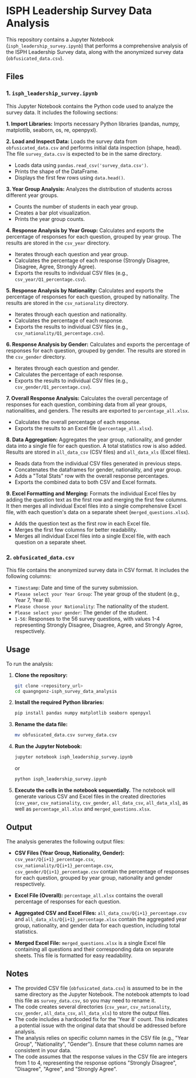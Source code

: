 # ISPH Leadership Survey Data Analysis

This repository contains a Jupyter Notebook (`isph_leadership_survey.ipynb`) that performs a comprehensive analysis of the ISPH Leadership Survey data, along with the anonymized survey data (`obfusicated_data.csv`).

## Files

### 1. `isph_leadership_survey.ipynb`

This Jupyter Notebook contains the Python code used to analyze the survey data. It includes the following sections:

**1. Import Libraries:** Imports necessary Python libraries (pandas, numpy, matplotlib, seaborn, os, re, openpyxl).

**2. Load and Inspect Data:** Loads the survey data from `obfusicated_data.csv` and performs initial data inspection (shape, head). The file `survey_data.csv` is expected to be in the same directory.

- Loads data using `pandas.read_csv('survey_data.csv')`.
- Prints the shape of the DataFrame.
- Displays the first few rows using `data.head()`.

**3. Year Group Analysis:** Analyzes the distribution of students across different year groups.

- Counts the number of students in each year group.
- Creates a bar plot visualization.
- Prints the year group counts.

**4. Response Analysis by Year Group:** Calculates and exports the percentage of responses for each question, grouped by year group. The results are stored in the `csv_year` directory.

- Iterates through each question and year group.
- Calculates the percentage of each response (Strongly Disagree, Disagree, Agree, Strongly Agree).
- Exports the results to individual CSV files (e.g., `csv_year/Q1_percentage.csv`).

**5. Response Analysis by Nationality:** Calculates and exports the percentage of responses for each question, grouped by nationality. The results are stored in the `csv_nationality` directory.

- Iterates through each question and nationality.
- Calculates the percentage of each response.
- Exports the results to individual CSV files (e.g., `csv_nationality/Q1_percentage.csv`).

**6. Response Analysis by Gender:** Calculates and exports the percentage of responses for each question, grouped by gender. The results are stored in the `csv_gender` directory.

- Iterates through each question and gender.
- Calculates the percentage of each response.
- Exports the results to individual CSV files (e.g., `csv_gender/Q1_percentage.csv`).

**7. Overall Response Analysis:** Calculates the overall percentage of responses for each question, combining data from all year groups, nationalities, and genders. The results are exported to `percentage_all.xlsx`.

- Calculates the overall percentage of each response.
- Exports the results to an Excel file (`percentage_all.xlsx`).

**8. Data Aggregation:** Aggregates the year group, nationality, and gender data into a single file for each question. A total statistics row is also added. Results are stored in `all_data_csv` (CSV files) and `all_data_xls` (Excel files).

- Reads data from the individual CSV files generated in previous steps.
- Concatenates the dataframes for gender, nationality, and year group.
- Adds a "Total Stats" row with the overall response percentages.
- Exports the combined data to both CSV and Excel formats.

**9. Excel Formatting and Merging:** Formats the individual Excel files by adding the question text as the first row and merging the first few columns. It then merges all individual Excel files into a single comprehensive Excel file, with each question's data on a separate sheet (`merged_questions.xlsx`).

- Adds the question text as the first row in each Excel file.
- Merges the first few columns for better readability.
- Merges all individual Excel files into a single Excel file, with each question on a separate sheet.

### 2. `obfusicated_data.csv`

This file contains the anonymized survey data in CSV format. It includes the following columns:

- `Timestamp`: Date and time of the survey submission.
- `Please select your Year Group`: The year group of the student (e.g., Year 7, Year 8).
- `Please choose your Nationality`: The nationality of the student.
- `Please select your gender`: The gender of the student.
- `1-56`: Responses to the 56 survey questions, with values 1-4 representing Strongly Disagree, Disagree, Agree, and Strongly Agree, respectively.

## Usage

To run the analysis:

1.  **Clone the repository:**

    ```bash
    git clone <repository_url>
    cd quangngonz-isph_survey_data_analysis
    ```

2.  **Install the required Python libraries:**

    ```bash
    pip install pandas numpy matplotlib seaborn openpyxl
    ```

3.  **Rename the data file:**

    ```bash
    mv obfusicated_data.csv survey_data.csv
    ```

4.  **Run the Jupyter Notebook:**

    ```bash
    jupyter notebook isph_leadership_survey.ipynb
    ```

    or

    ```bash
    python isph_leadership_survey.ipynb
    ```

5.  **Execute the cells in the notebook sequentially.** The notebook will generate various CSV and Excel files in the created directories (`csv_year`, `csv_nationality`, `csv_gender`, `all_data_csv`, `all_data_xls`), as well as `percentage_all.xlsx` and `merged_questions.xlsx`.

## Output

The analysis generates the following output files:

- **CSV Files (Year Group, Nationality, Gender):** `csv_year/Q{i+1}_percentage.csv`, `csv_nationality/Q{i+1}_percentage.csv`, `csv_gender/Q{i+1}_percentage.csv` contain the percentage of responses for each question, grouped by year group, nationality and gender respectively.

- **Excel File (Overall):** `percentage_all.xlsx` contains the overall percentage of responses for each question.

- **Aggregated CSV and Excel Files:** `all_data_csv/Q{i+1}_percentage.csv` and `all_data_xls/Q{i+1}_percentage.xlsx` contain the aggregated year group, nationality, and gender data for each question, including total statistics.

- **Merged Excel File:** `merged_questions.xlsx` is a single Excel file containing all questions and their corresponding data on separate sheets. This file is formatted for easy readability.

## Notes

- The provided CSV file (`obfusicated_data.csv`) is assumed to be in the same directory as the Jupyter Notebook. The notebook attempts to load this file as `survey_data.csv`, so you may need to rename it.
- The code creates several directories (`csv_year`, `csv_nationality`, `csv_gender`, `all_data_csv`, `all_data_xls`) to store the output files.
- The code includes a hardcoded fix for the 'Year 8' count. This indicates a potential issue with the original data that should be addressed before analysis.
- The analysis relies on specific column names in the CSV file (e.g., "Year Group", "Nationality", "Gender"). Ensure that these column names are consistent in your data.
- The code assumes that the response values in the CSV file are integers from 1 to 4, representing the response options "Strongly Disagree", "Disagree", "Agree", and "Strongly Agree".
